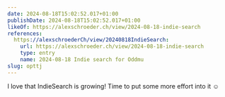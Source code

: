 ```yaml
---
date: 2024-08-18T15:02:52.017+01:00
publishDate: 2024-08-18T15:02:52.017+01:00
likeOf: https://alexschroeder.ch/view/2024-08-18-indie-search
references:
  https://alexschroederCh/view/20240818IndieSearch:
    url: https://alexschroeder.ch/view/2024-08-18-indie-search
    type: entry
    name: 2024-08-18 Indie search for Oddmu
slug: opttj
---
```


I love that IndieSearch is growing! Time to put some more effort into it ☺
